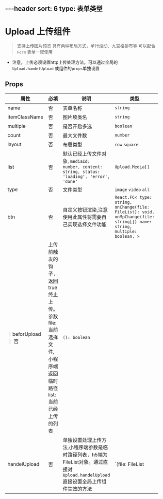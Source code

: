 ---header
sort: 6
type: 表单类型
---
# Upload 上传组件
> 支持上传图片预览
> 具有两种布局方式，单行滚动、九宫格排布等
> 可以配合 `Form` 表单一起使用

- 注意，上传必须设置http上传处理方法，可以通过全局的 `Upload.handelUpload` 或组件的`props`单独设置

<demo>


## Props
| 属性 | 必填 | 说明 | 类型 | 默认值 |
| --- | --- | --- | --- | --- |
| name | 否 | 表单名称 | `string` |
| itemClassName | 否 | 图片项类名 | `string` | |
| multiple | 否 | 是否开启多选 | `boolean` | `true` |
| count | 否 | 最大文件数 | `number` | 9 |
| layout | 否 | 布局类型 | `row` `square` | `row` |
| list | 否 | 默认已经上传文件对象, ` mediaId: number, content: string, status: 'loading', 'error', 'done' ` | `Upload.Media[]` |  |
| type | 否 | 文件类型 | `image` `video` `all` | |
| btn | 否 | 自定义按钮渲染,注意使用此属性将需要自己实现选择文件功能 | `React.FC< type: string, onChange(file: FileList): void, onMpChange(file: string[]) name: string, multiple: boolean, >` | |
｜beforUpload｜ 否| 上传前触发的钩子，返回true终止上传。参数 file:当前选择文件,小程序端返回临时路径 list: 当前已经上传的列表  | `(): boolean` | |
  handelUpload| 否 | 单独设置处理上传方法,小程序端参数是临时路径列表，h5端为FileList对象。通过直接对`Upload.handelUpload`直接设置全局上传组件生效的方法 | `(file: FileList | string[]) :Promise<Upload.Media[]>` | |


